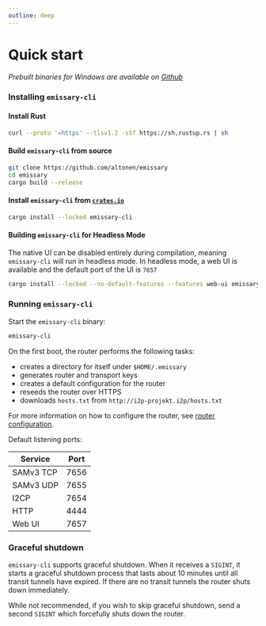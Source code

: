 ```yaml
---
outline: deep
---
```


# Quick start

*Prebuilt binaries for Windows are available on [Github](https://github.com/altonen/emissary/releases)*

### Installing `emissary-cli`

#### Install Rust

```bash
curl --proto '=https' --tlsv1.2 -sSf https://sh.rustup.rs | sh
```

#### Build `emissary-cli` from source

```bash
git clone https://github.com/altonen/emissary
cd emissary
cargo build --release
```

#### Install `emissary-cli` from [`crates.io`](https://crates.io/crates/emissary-cli)

```bash
cargo install --locked emissary-cli
```

#### Building `emissary-cli` for Headless Mode

The native UI can be disabled entirely during compilation, meaning `emissary-cli` will run in headless mode. In headless mode, a web UI is available and the default port of the UI is `7657`

```bash
cargo install --locked --no-default-features --features web-ui emissary-cli
```

### Running `emissary-cli`

Start the `emissary-cli` binary:

```bash
emissary-cli
```

On the first boot, the router performs the following tasks:
* creates a directory for itself under `$HOME/.emissary`
* generates router and transport keys
* creates a default configuration for the router
* reseeds the router over HTTPS
* downloads `hosts.txt` from `http://i2p-projekt.i2p/hosts.txt`

For more information on how to configure the router, see [router configuration](router-configuration.md).

Default listening ports: 

|  **Service**  | **Port** |
|---------------|----------|
|   SAMv3 TCP   |   7656   |
|   SAMv3 UDP   |   7655   |
|      I2CP     |   7654   |
|      HTTP     |   4444   |
|     Web UI    |   7657   |

### Graceful shutdown

`emissary-cli` supports graceful shutdown. When it receives a `SIGINT`, it starts a graceful shutdown process that lasts about 10 minutes until all transit tunnels have expired. If there are no transit tunnels the router shuts down immediately.

While not recommended, if you wish to skip graceful shutdown, send a second `SIGINT` which forcefully shuts down the router.
